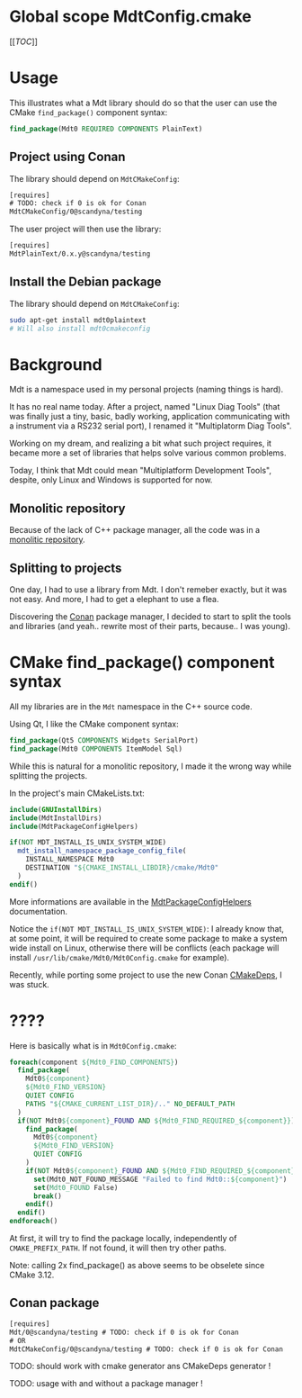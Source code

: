 # Global scope MdtConfig.cmake

[[_TOC_]]

# Usage

This illustrates what a Mdt library should do
so that the user can use the CMake `find_package()`
component syntax:
```cmake
find_package(Mdt0 REQUIRED COMPONENTS PlainText)
```

## Project using Conan

The library should depend on `MdtCMakeConfig`:
```txt
[requires]
# TODO: check if 0 is ok for Conan
MdtCMakeConfig/0@scandyna/testing
```

The user project will then use the library:
```txt
[requires]
MdtPlainText/0.x.y@scandyna/testing
```

## Install the Debian package

The library should depend on `MdtCMakeConfig`:
```bash
sudo apt-get install mdt0plaintext
# Will also install mdt0cmakeconfig
```

# Background

Mdt is a namespace used in my personal projects (naming things is hard).

It has no real name today.
After a project, named "Linux Diag Tools"
(that was finally just a tiny, basic, badly working, application communicating with a instrument via a RS232 serial port),
I renamed it "Multiplatorm Diag Tools".

Working on my dream, and realizing a bit what such project requires,
it became more a set of libraries that helps solve various common problems.

Today, I think that Mdt could mean "Multiplatform Development Tools",
despite, only Linux and Windows is supported for now.

## Monolitic repository

Because of the lack of C++ package manager,
all the code was in a [monolitic repository](https://github.com/scandyna/multidiagtools).

## Splitting to projects

One day, I had to use a library from Mdt.
I don't remeber exactly, but it was not easy.
And more, I had to get a elephant to use a flea.

Discovering the [Conan](https://conan.io/) package manager,
I decided to start to split the tools and libraries
(and yeah.. rewrite most of their parts, because.. I was young).

# CMake find_package() component syntax

All my libraries are in the `Mdt` namespace in the C++ source code.

Using Qt, I like the CMake component syntax:
```cmake
find_package(Qt5 COMPONENTS Widgets SerialPort)
find_package(Mdt0 COMPONENTS ItemModel Sql)
```

While this is natural for a monolitic repository,
I made it the wrong way while splitting the projects.

In the project's main CMakeLists.txt:
```cmake
include(GNUInstallDirs)
include(MdtInstallDirs)
include(MdtPackageConfigHelpers)

if(NOT MDT_INSTALL_IS_UNIX_SYSTEM_WIDE)
  mdt_install_namespace_package_config_file(
    INSTALL_NAMESPACE Mdt0
    DESTINATION "${CMAKE_INSTALL_LIBDIR}/cmake/Mdt0"
  )
endif()
```

More informations are available
in the [MdtPackageConfigHelpers](https://scandyna.gitlab.io/mdt-cmake-modules/Modules/MdtPackageConfigHelpers.html) documentation.

Notice the `if(NOT MDT_INSTALL_IS_UNIX_SYSTEM_WIDE)`:
I already know that, at some point,
it will be required to create some package to make a system wide install on Linux,
otherwise there will be conflicts
(each package will install `/usr/lib/cmake/Mdt0/Mdt0Config.cmake` for example).

Recently, while porting some project to use the new
Conan [CMakeDeps](https://docs.conan.io/en/latest/reference/conanfile/tools/cmake/cmakedeps.html),
I was stuck.

# ????

Here is basically what is in `Mdt0Config.cmake`:
```cmake
foreach(component ${Mdt0_FIND_COMPONENTS})
  find_package(
    Mdt0${component}
    ${Mdt0_FIND_VERSION}
    QUIET CONFIG
    PATHS "${CMAKE_CURRENT_LIST_DIR}/.." NO_DEFAULT_PATH
  )
  if(NOT Mdt0${component}_FOUND AND ${Mdt0_FIND_REQUIRED_${component}})
    find_package(
      Mdt0${component}
      ${Mdt0_FIND_VERSION}
      QUIET CONFIG
    )
    if(NOT Mdt0${component}_FOUND AND ${Mdt0_FIND_REQUIRED_${component}})
      set(Mdt0_NOT_FOUND_MESSAGE "Failed to find Mdt0::${component}")
      set(Mdt0_FOUND False)
      break()
    endif()
  endif()
endforeach()
```

At first, it will try to find the package locally,
independently of `CMAKE_PREFIX_PATH`.
If not found, it will then try other paths.

Note: calling 2x find_package() as above
seems to be obselete since CMake 3.12.

## Conan package

```txt
[requires]
Mdt/0@scandyna/testing # TODO: check if 0 is ok for Conan
# OR
MdtCMakeConfig/0@scandyna/testing # TODO: check if 0 is ok for Conan
```

TODO: should work with cmake generator ans CMakeDeps generator !

TODO: usage with and without a package manager !
